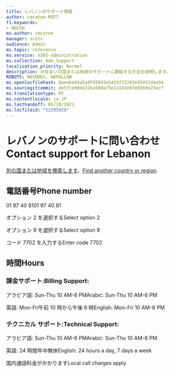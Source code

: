 ```yaml
---
title: レバノンのサポート情報
author: cmcatee-MSFT
f1.keywords:
- NOCSH
ms.author: cmcatee
manager: scotv
audience: Admin
ms.topic: reference
ms.service: o365-administration
ms.collection: Adm_Support
localization_priority: Normal
description: お住まいの国または地域のサポートに連絡する方法を説明します。
ROBOTS: NOINDEX, NOFOLLOW
ms.openlocfilehash: 8aeebe64a5a9f95093e5433f72203e92451d4e94
ms.sourcegitcommit: de5fce90de22ba588e75e1a1d2e87e03b9e25ec7
ms.translationtype: MT
ms.contentlocale: ja-JP
ms.lasthandoff: 05/10/2021
ms.locfileid: "52295929"
---
```

# <a name="contact-support-for-lebanon"></a><span data-ttu-id="ad229-103">レバノンのサポートに問い合わせ</span><span class="sxs-lookup"><span data-stu-id="ad229-103">Contact support for Lebanon</span></span>

<span data-ttu-id="ad229-104">[別の国または地域を検索します](../../business-video/get-help-support.md)。</span><span class="sxs-lookup"><span data-stu-id="ad229-104">[Find another country or region](../../business-video/get-help-support.md).</span></span>

## <a name="phone-number"></a><span data-ttu-id="ad229-105">電話番号</span><span class="sxs-lookup"><span data-stu-id="ad229-105">Phone number</span></span>
<span data-ttu-id="ad229-106">01 97 40 81</span><span class="sxs-lookup"><span data-stu-id="ad229-106">01 97 40 81</span></span>

<span data-ttu-id="ad229-107">オプション 2 を選択する</span><span class="sxs-lookup"><span data-stu-id="ad229-107">Select option 2</span></span>

<span data-ttu-id="ad229-108">オプション 9 を選択する</span><span class="sxs-lookup"><span data-stu-id="ad229-108">Select option 9</span></span>

<span data-ttu-id="ad229-109">コード 7702 を入力する</span><span class="sxs-lookup"><span data-stu-id="ad229-109">Enter code 7702</span></span>

## <a name="hours"></a><span data-ttu-id="ad229-110">時間</span><span class="sxs-lookup"><span data-stu-id="ad229-110">Hours</span></span>
### <a name="billing-support"></a><span data-ttu-id="ad229-111">課金サポート:</span><span class="sxs-lookup"><span data-stu-id="ad229-111">Billing Support:</span></span>

<span data-ttu-id="ad229-112">アラビア語: Sun-Thu 10 AM-6 PM</span><span class="sxs-lookup"><span data-stu-id="ad229-112">Arabic: Sun-Thu 10 AM-6 PM</span></span>

<span data-ttu-id="ad229-113">英語: Mon-Fri午前 10 時から午後 6 時</span><span class="sxs-lookup"><span data-stu-id="ad229-113">English: Mon-Fri 10 AM-6 PM</span></span>

### <a name="technical-support"></a><span data-ttu-id="ad229-114">テクニカル サポート:</span><span class="sxs-lookup"><span data-stu-id="ad229-114">Technical Support:</span></span>

<span data-ttu-id="ad229-115">アラビア語: Sun-Thu 10 AM-6 PM</span><span class="sxs-lookup"><span data-stu-id="ad229-115">Arabic: Sun-Thu 10 AM-6 PM</span></span>

<span data-ttu-id="ad229-116">英語: 24 時間年中無休</span><span class="sxs-lookup"><span data-stu-id="ad229-116">English: 24 hours a day, 7 days a week</span></span>

<span data-ttu-id="ad229-117">国内通話料金がかかります</span><span class="sxs-lookup"><span data-stu-id="ad229-117">Local call charges apply</span></span>
